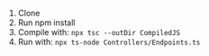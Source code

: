 1. Clone
2. Run npm install
3. Compile with:
`npx tsc --outDir CompiledJS`
4. Run with:
`npx ts-node Controllers/Endpoints.ts`